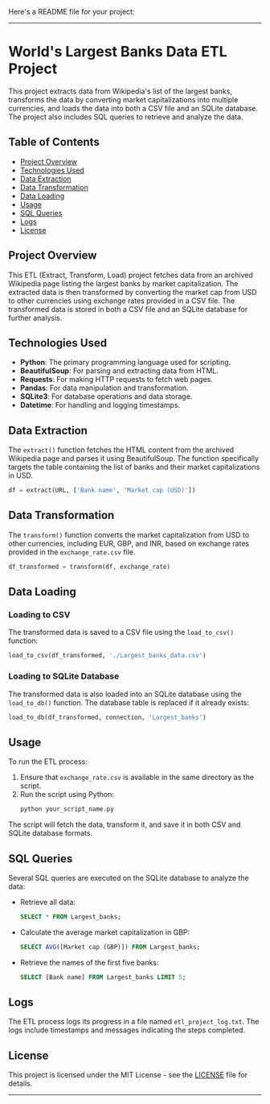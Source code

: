 Here's a README file for your project:

---

# World's Largest Banks Data ETL Project

This project extracts data from Wikipedia's list of the largest banks, transforms the data by converting market capitalizations into multiple currencies, and loads the data into both a CSV file and an SQLite database. The project also includes SQL queries to retrieve and analyze the data.

## Table of Contents

- [Project Overview](#project-overview)
- [Technologies Used](#technologies-used)
- [Data Extraction](#data-extraction)
- [Data Transformation](#data-transformation)
- [Data Loading](#data-loading)
- [Usage](#usage)
- [SQL Queries](#sql-queries)
- [Logs](#logs)
- [License](#license)

## Project Overview

This ETL (Extract, Transform, Load) project fetches data from an archived Wikipedia page listing the largest banks by market capitalization. The extracted data is then transformed by converting the market cap from USD to other currencies using exchange rates provided in a CSV file. The transformed data is stored in both a CSV file and an SQLite database for further analysis.

## Technologies Used

- **Python**: The primary programming language used for scripting.
- **BeautifulSoup**: For parsing and extracting data from HTML.
- **Requests**: For making HTTP requests to fetch web pages.
- **Pandas**: For data manipulation and transformation.
- **SQLite3**: For database operations and data storage.
- **Datetime**: For handling and logging timestamps.

## Data Extraction

The `extract()` function fetches the HTML content from the archived Wikipedia page and parses it using BeautifulSoup. The function specifically targets the table containing the list of banks and their market capitalizations in USD.

```python
df = extract(URL, ['Bank name', 'Market cap (USD)'])
```

## Data Transformation

The `transform()` function converts the market capitalization from USD to other currencies, including EUR, GBP, and INR, based on exchange rates provided in the `exchange_rate.csv` file.

```python
df_transformed = transform(df, exchange_rate)
```

## Data Loading

### Loading to CSV

The transformed data is saved to a CSV file using the `load_to_csv()` function:

```python
load_to_csv(df_transformed, './Largest_banks_data.csv')
```

### Loading to SQLite Database

The transformed data is also loaded into an SQLite database using the `load_to_db()` function. The database table is replaced if it already exists:

```python
load_to_db(df_transformed, connection, 'Largest_banks')
```

## Usage

To run the ETL process:

1. Ensure that `exchange_rate.csv` is available in the same directory as the script.
2. Run the script using Python:
    ```bash
    python your_script_name.py
    ```

The script will fetch the data, transform it, and save it in both CSV and SQLite database formats.

## SQL Queries

Several SQL queries are executed on the SQLite database to analyze the data:

- Retrieve all data:
  ```sql
  SELECT * FROM Largest_banks;
  ```

- Calculate the average market capitalization in GBP:
  ```sql
  SELECT AVG([Market cap (GBP)]) FROM Largest_banks;
  ```

- Retrieve the names of the first five banks:
  ```sql
  SELECT [Bank name] FROM Largest_banks LIMIT 5;
  ```

## Logs

The ETL process logs its progress in a file named `etl_project_log.txt`. The logs include timestamps and messages indicating the steps completed.

## License

This project is licensed under the MIT License - see the [LICENSE](LICENSE) file for details.

---


